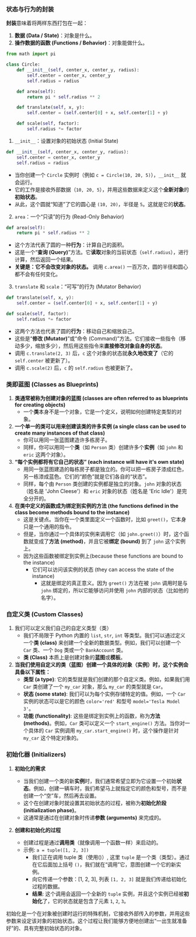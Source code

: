 ### 状态与行为的封装

**封装**意味着将两样东西打包在一起：

1. **数据 (Data / State)**：对象是什么。
2. **操作数据的函数 (Functions / Behavior)**：对象能做什么。

```python
from math import pi

class Circle:
    def __init__(self, center_x, center_y, radius):
        self.center = center_x, center_y
        self.radius = radius

    def area(self):
        return pi * self.radius ** 2

    def translate(self, x, y):
        self.center = (self.center[0] + x, self.center[1] + y)

    def scale(self, factor):
        self.radius *= factor
```

1. `__init__`：设置对象的初始状态 (Initial State)

```python
def __init__(self, center_x, center_y, radius):
    self.center = center_x, center_y
    self.radius = radius
```

- 当你创建一个 `Circle` 实例时（例如 `c = Circle(10, 20, 5)`），`__init__` 就会运行。
- 它的工作是接收外部数据（`10, 20, 5`），并用这些数据来定义这个**全新对象**的**初始状态**。
- 从此，这个圆就“知道”了它的圆心是 `(10, 20)`，半径是 `5`。这就是它的**状态**。

2. `area`：一个“只读”的行为 (Read-Only Behavior)

```python
def area(self):
    return pi * self.radius ** 2
```

- 这个方法代表了圆的一种**行为**：计算自己的面积。
- 这是一个“**查询 (Query)**”方法。它**读取**对象的当前状态（`self.radius`），进行计算，然后返回一个结果。
- **关键是：它不会改变对象的状态。** 调用 `c.area()` 一百万次，圆的半径和圆心都不会有任何变化。

3. `translate` 和 `scale`：“可写”的行为 (Mutator Behavior)

```python
def translate(self, x, y):
    self.center = (self.center[0] + x, self.center[1] + y)

def scale(self, factor):
    self.radius *= factor
```

- 这两个方法也代表了圆的**行为**：移动自己和缩放自己。
- 这些是“**修改 (Mutator)**”或“命令 (Command)”方法。它们接收一些指令（移动多少，缩放多少），然后用这些指令来**直接修改对象自身的状态**。
- 调用 `c.translate(2, 3)` 后，`c` 这个对象的状态就**永久地改变了**（它的 `self.center` 被更新了）。
- 调用 `c.scale(2)` 后，`c` 的 `self.radius` 也被更新了。

### 类即蓝图 (Classes as Blueprints)

1. **类通常被称为创建对象的蓝图 (classes are often referred to as blueprints for creating objects)**
   - 一个**类**本身不是一个对象，它是一个定义，说明如何创建特定类型的对象。
2. **一个单一的类可以用来创建该类的许多实例 (a single class can be used to create many instances of that class)**
   - 你可以用同一张蓝图建造许多栋房子。
   - 同样，你可以用同一个**类**（如 `Person` 类）创建许多个**实例**（如 `john` 和 `eric` 这两个对象）。
3. **“每个实例都将有它自己的状态” (each instance will have it's own state)**
   - 用同一张蓝图建造的每栋房子都是独立的。你可以把一栋房子漆成红色，另一栋漆成蓝色。它们的“颜色”就是它们各自的“状态”。
   - 同样，每个由 `Person` 类创建的实例都是独立的对象。`john` 对象的状态（姓名是 'John Cleese'）和 `eric` 对象的状态（姓名是 'Eric Idle'）是完全分开的。
4. **在类中定义的函数成为绑定到实例的方法 (the functions defined in the class become methods bound to the instance)**
   - 这是关键点。当你在一个类里面定义一个函数时，比如 `greet()`，它本身只是一个通用的指令。
   - 但是，当你通过一个具体的实例来调用它（如 `john.greet()`）时，这个函数就变成了**方法 (method)**，并且它被**绑定 (bound)** 到了 `john` 这个实例上。
   - 因为这些函数被绑定到实例上(because these functions are bound to the instance)
     - 它们可以访问该实例的状态 (they can access the state of the instance)
       - 这就是绑定的真正意义。因为 `greet()` 方法在被 `john` 调用时是与 `john` 绑定的，所以它能够访问并使用 `john` 内部的状态（比如他的名字）。

### 自定义类 (Custom Classes)

1. 我们可以定义我们自己的自定义类型（类）
   + 我们不局限于 Python 内置的 `list`, `str`, `int` 等类型。我们可以通过定义一个**类 (class)** 来创建一个全新的数据类型。例如，我们可以创建一个 `Car` 类、一个 `Dog` 类或一个 `BankAccount` 类。
   + **类 (Class)** 本质上是创建对象的**蓝图**或**模板**。
2. **当我们使用自定义的类（蓝图）创建一个具体的对象（实例）时，这个实例会具备以下属性：**
   + **类型 (a type)**: 它的类型就是我们创建的那个自定义类。例如，如果我们用 `Car` 类创建了一个 `my_car` 对象，那么 `my_car` 的类型就是 `Car`。
   + **状态 (some state)**: 我们可以为每个实例存储特定的值。例如，一个 `Car` 实例的状态可以是它的颜色 `color='red'` 和型号 `model='Tesla Model 3'`。
   + **功能 (functionality)**: 这些是绑定到实例上的函数，称为**方法 (methods)**。例如，`Car` 类可以定义一个 `start_engine()` 方法。当你对一个具体的 `Car` 实例调用 `my_car.start_engine()` 时，这个操作是针对 `my_car` 这个特定对象的。

### 初始化器 (Initializers)

1. **初始化的需求**
   - 当我们创建一个类的新**实例**时，我们通常希望立即为它设置一个初始**状态**。例如，创建一辆车时，我们希望马上就指定它的颜色和型号，而不是创建一个“空”车，然后再去设置。
   - 这个在创建对象时就设置其初始状态的过程，被称为**初始化阶段 (initialization phase)**。
   - 这通常是通过在创建对象时传递**参数 (arguments)** 来完成的。

1. **创建和初始化的过程**
   - 创建过程是通过**调用类**（就像调用一个函数一样）来启动的。
   - 示例: `a = tuple([1, 2, 3])`
     - 我们正在调用 tuple 类（使用()）, 这里 `tuple` 是一个类（类型）。通过在它后面加上括号 `()`，我们就在“调用”它，意图创建一个它的新实例。
     - 向它传递一个参数：[1, 2, 3], 列表 `[1, 2, 3]` 就是我们传递给初始化过程的数据。
     - **结果**: 这个调用会返回一个全新的 `tuple` 实例，并且这个实例已经被**初始化**了，它的状态就是包含了元素 `1`, `2`, `3`。

初始化是一个在对象被创建时运行的特殊机制，它接收外部传入的参数，并用这些参数来设定该对象的初始状态。这个过程让我们能够方便地创建出“一出生就准备好”的、具有完整初始状态的对象。

